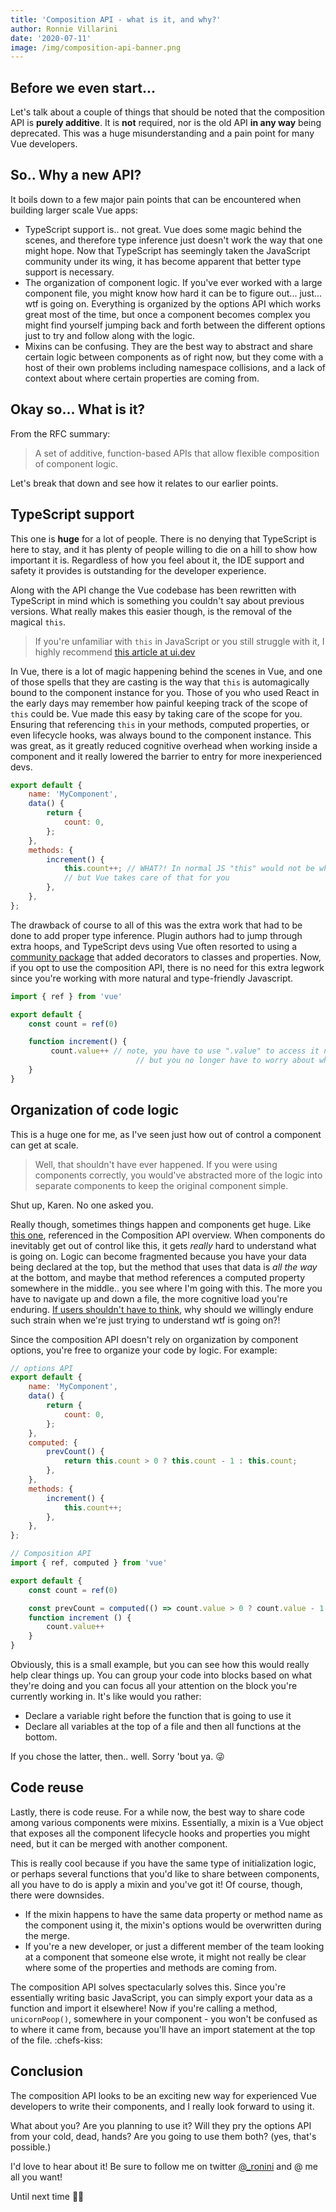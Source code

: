 ```yaml
---
title: 'Composition API - what is it, and why?'
author: Ronnie Villarini
date: '2020-07-11'
image: /img/composition-api-banner.png
---
```


## Before we even start...

Let's talk about a couple of things that should be noted that the composition API is **purely additive**. It is **not** required, nor is the old API **in any way** being deprecated. This was a huge misunderstanding and a pain point for many Vue developers.

## So.. Why a new API?

It boils down to a few major pain points that can be encountered when building larger scale Vue apps:

-   TypeScript support is.. not great. Vue does some magic behind the scenes, and therefore type inference just doesn't work the way that one might hope. Now that TypeScript has seemingly taken the JavaScript community under its wing, it has become apparent that better type support is necessary.
-   The organization of component logic. If you've ever worked with a large component file, you might know how hard it can be to figure out... just... wtf is going on. Everything is organized by the options API which works great most of the time, but once a component becomes complex you might find yourself jumping back and forth between the different options just to try and follow along with the logic.
-   Mixins can be confusing. They are the best way to abstract and share certain logic between components as of right now, but they come with a host of their own problems including namespace collisions, and a lack of context about where certain properties are coming from.

## Okay so... What is it?

From the RFC summary:

> A set of additive, function-based APIs that allow flexible composition of component logic.

Let's break that down and see how it relates to our earlier points.

## TypeScript support

This one is **huge** for a lot of people. There is no denying that TypeScript is here to stay, and it has plenty of people willing to die on a hill to show how important it is. Regardless of how you feel about it, the IDE support and safety it provides is outstanding for the developer experience.

Along with the API change the Vue codebase has been rewritten with TypeScript in mind which is something you couldn't say about previous versions. What really makes this easier though, is the removal of the magical `this`.

> If you're unfamiliar with `this` in JavaScript or you still struggle with it, I highly recommend [this article at ui.dev](https://ui.dev/this-keyword-call-apply-bind-javascript/)

In Vue, there is a lot of magic happening behind the scenes in Vue, and one of those spells that they are casting is the way that `this` is automagically bound to the component instance for you. Those of you who used React in the early days may remember how painful keeping track of the scope of `this` could be. Vue made this easy by taking care of the scope for you. Ensuring that referencing `this` in your methods, computed properties, or even lifecycle hooks, was always bound to the component instance. This was great, as it greatly reduced cognitive overhead when working inside a component and it really lowered the barrier to entry for more inexperienced devs.

```js
export default {
    name: 'MyComponent',
    data() {
        return {
            count: 0,
        };
    },
    methods: {
        increment() {
            this.count++; // WHAT?! In normal JS "this" would not be what you think it is
            // but Vue takes care of that for you
        },
    },
};
```

The drawback of course to all of this was the extra work that had to be done to add proper type inference. Plugin authors had to jump through extra hoops, and TypeScript devs using Vue often resorted to using a [community package](https://class-component.vuejs.org/) that added decorators to classes and properties. Now, if you opt to use the composition API, there is no need for this extra legwork since you're working with more natural and type-friendly Javascript.

```js
import { ref } from 'vue'

export default {
    const count = ref(0)

    function increment() {
         count.value++ // note, you have to use ".value" to access it now
                            // but you no longer have to worry about what "this" actually is!
    }
}
```

## Organization of code logic

This is a huge one for me, as I've seen just how out of control a component can get at scale.

> Well, that shouldn't have ever happened. If you were using components correctly, you would've abstracted more of the logic into separate components to keep the original component simple.

Shut up, Karen. No one asked you.

Really though, sometimes things happen and components get huge. Like [this one](https://github.com/vuejs/vue-cli/blob/a09407dd5b9f18ace7501ddb603b95e31d6d93c0/packages/@vue/cli-ui/src/components/folder/FolderExplorer.vue#L198-L404), referenced in the Composition API overview.
When components do inevitably get out of control like this, it gets _really_ hard to understand what is going on. Logic can become fragmented because you have your data being declared at the top, but the method that uses that data is _all the way_ at the bottom, and maybe that method references a computed property somewhere in the middle.. you see where I'm going with this.
The more you have to navigate up and down a file, the more cognitive load you're enduring. [If users shouldn't have to think](https://smile.amazon.com/Dont-Make-Think-Revisited-Usability/dp/0321965515/ref=sr_1_1?dchild=1&keywords=don%27t+make+me+think&qid=1594500153&sr=8-1), why should we willingly endure such strain when we're just trying to understand wtf is going on?!

Since the composition API doesn't rely on organization by component options, you're free to organize your code by logic. For example:

```js
// options API
export default {
    name: 'MyComponent',
    data() {
        return {
            count: 0,
        };
    },
    computed: {
        prevCount() {
            return this.count > 0 ? this.count - 1 : this.count;
        },
    },
    methods: {
        increment() {
            this.count++;
        },
    },
};
```

```js
// Composition API
import { ref, computed } from 'vue'

export default {
    const count = ref(0)

    const prevCount = computed(() => count.value > 0 ? count.value - 1 : count.value)
    function increment () {
        count.value++
    }
}
```

Obviously, this is a small example, but you can see how this would really help clear things up. You can group your code into blocks based on what they're doing and you can focus all your attention on the block you're currently working in. It's like would you rather:

-   Declare a variable right before the function that is going to use it
-   Declare all variables at the top of a file and then all functions at the bottom.

If you chose the latter, then.. well. Sorry 'bout ya. 😜

## Code reuse

Lastly, there is code reuse. For a while now, the best way to share code among various components were mixins. Essentially, a mixin is a Vue object that exposes all the component lifecycle hooks and properties you might need, but it can be merged with another component.

This is really cool because if you have the same type of initialization logic, or perhaps several functions that you'd like to share between components, all you have to do is apply a mixin and you've got it! Of course, though, there were downsides.

-   If the mixin happens to have the same data property or method name as the component using it, the mixin's options would be overwritten during the merge.
-   If you're a new developer, or just a different member of the team looking at a component that someone else wrote, it might not really be clear where some of the properties and methods are coming from.

The composition API solves spectacularly solves this. Since you're essentially writing basic JavaScript, you can simply export your data as a function and import it elsewhere! Now if you're calling a method, `unicornPoop()`, somewhere in your component - you won't be confused as to where it came from, because you'll have an import statement at the top of the file. :chefs-kiss:

## Conclusion

The composition API looks to be an exciting new way for experienced Vue developers to write their components, and I really look forward to using it.

What about you? Are you planning to use it? Will they pry the options API from your cold, dead, hands? Are you going to use them both? (yes, that's possible.)

I'd love to hear about it! Be sure to follow me on twitter [@\_ronini](https://twitter.com/_ronini) and @ me all you want!

Until next time 🖖🏻
